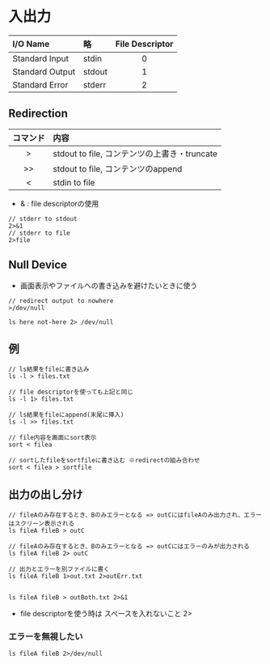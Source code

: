 # 入出力


|I/O Name|略|File Descriptor|
|:------------|:-----------|:-----------:|
|Standard Input|stdin|0|
|Standard Output|stdout|1|
|Standard Error|stderr|2|


## Redirection

|コマンド|内容|
|:------------:|:-----------|
|>|stdout to file, コンテンツの上書き・truncate|
|>>|stdout to file, コンテンツのappend|
|<|stdin to file|

* & : file descriptorの使用

```
// stderr to stdout
2>&1
// stderr to file
2>file
```

## Null Device

* 画面表示やファイルへの書き込みを避けたいときに使う

```
// redirect output to nowhere
>/dev/null

ls here not-here 2> /dev/null

```

## 例

```
// ls結果をfileに書き込み
ls -l > files.txt

// file descriptorを使っても上記と同じ
ls -l 1> files.txt

// ls結果をfileにappend(末尾に挿入)
ls -l >> files.txt

// file内容を画面にsort表示
sort < filea

// sortしたfileをsortfileに書き込む ※redirectの組み合わせ
sort < filea > sortfile

```

## 出力の出し分け

```
// fileAのみ存在するとき、Bのみエラーとなる => outCにはfileAのみ出力され、エラーはスクリーン表示される
ls fileA fileB > outC 

// fileAのみ存在するとき、Bのみエラーとなる => outCにはエラーのみが出力される
ls fileA fileB 2> outC

// 出力とエラーを別ファイルに書く
ls fileA fileB 1>out.txt 2>outErr.txt


ls fileA fileB > outBoth.txt 2>&1
```
* file descriptorを使う時は スペースを入れないこと 2>

### エラーを無視したい

```
ls fileA fileB 2>/dev/null
```

